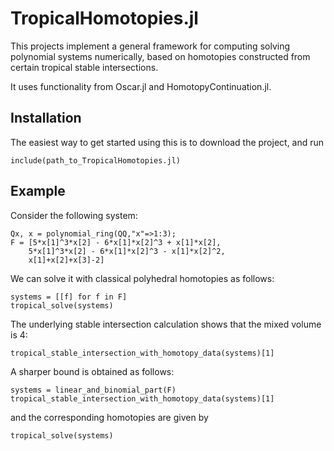 # TropicalHomotopies.jl
This projects implement a general framework for computing solving polynomial systems numerically, 
based on homotopies constructed from certain tropical stable intersections.

It uses functionality from Oscar.jl and HomotopyContinuation.jl.

## Installation
The easiest way to get started using this is to download the project, and run

```
include(path_to_TropicalHomotopies.jl)
```

## Example
Consider the following system:
```
Qx, x = polynomial_ring(QQ,"x"=>1:3);
F = [5*x[1]^3*x[2] - 6*x[1]*x[2]^3 + x[1]*x[2], 
    5*x[1]^3*x[2] - 6*x[1]*x[2]^3 - x[1]*x[2]^2,
    x[1]+x[2]+x[3]-2]
```
We can solve it with classical polyhedral homotopies as follows:
```
systems = [[f] for f in F]
tropical_solve(systems)
```
The underlying stable intersection calculation shows that the mixed volume is 4:
```
tropical_stable_intersection_with_homotopy_data(systems)[1]
```
A sharper bound is obtained as follows:
```
systems = linear_and_binomial_part(F)
tropical_stable_intersection_with_homotopy_data(systems)[1]
```
and the corresponding homotopies are given by
```
tropical_solve(systems)
```
